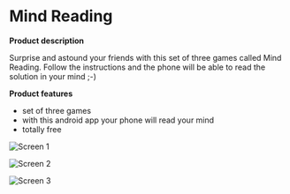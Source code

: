 # Mind Reading

**Product description**

Surprise and astound your friends with this set of three games called Mind Reading. Follow the instructions and the phone will be able to read the solution in your mind ;-)

**Product features**
- set of three games
- with this android app your phone will read your mind
- totally free

![Screen 1](https://images-na.ssl-images-amazon.com/images/I/61o3oCNy1hL._SX355_.jpg)


![Screen 2](https://images-na.ssl-images-amazon.com/images/I/61VaWO3atgL._SX355_.jpg)


![Screen 3](https://images-na.ssl-images-amazon.com/images/I/61-X3Yx1BFL._SY450_.jpg)
